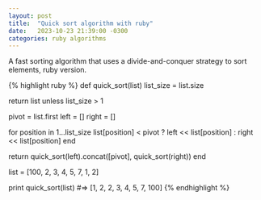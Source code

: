 ```yaml
---
layout: post
title:  "Quick sort algorithm with ruby"
date:   2023-10-23 21:39:00 -0300
categories: ruby algorithms
---
```


A fast sorting algorithm that uses a divide-and-conquer strategy to sort elements, ruby version.

{% highlight ruby %}
def quick_sort(list)
  list_size = list.size

  return list unless list_size > 1

  pivot = list.first
  left = []
  right = []

  for position in 1...list_size
    list[position] < pivot ? left << list[position] : right << list[position]
  end

  return quick_sort(left).concat([pivot], quick_sort(right))
end

list = [100, 2, 3, 4, 5, 7, 1, 2]

print quick_sort(list)
#=> [1, 2, 2, 3, 4, 5, 7, 100]
{% endhighlight %}
